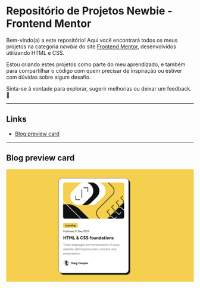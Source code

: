 # Repositório de Projetos Newbie - Frontend Mentor

Bem-vindo(a) a este repositório! Aqui você encontrará todos os meus projetos na categoria *newbie* do site [Frontend Mentor](https://www.frontendmentor.io/), desenvolvidos utilizando HTML e CSS.  

Estou criando estes projetos como parte do meu aprendizado, e também para compartilhar o código com quem precisar de inspiração ou estiver com dúvidas sobre algum desafio.

Sinta-se à vontade para explorar, sugerir melhorias ou deixar um feedback. 🚀

---
## Links
- [Blog preview card](#blog-preview-card)
---

## Blog preview card <a name="blog-preview-card"></a>

![Blog preview card](./blog-preview-card/blog-preview-card.jpg)